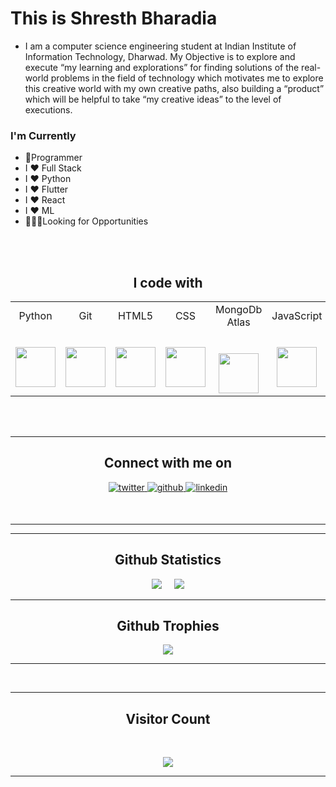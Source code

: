 
<H1>This is Shresth Bharadia </H1>

- I am a computer science engineering student at Indian Institute of Information Technology, Dharwad. My Objective is to explore and execute “my learning and explorations” for finding solutions of the real-world problems in the field of technology which motivates me to explore this creative world with my own creative paths, also building a “product” which will be helpful to take “my creative ideas” to the level of executions.

### I'm Currently
- 📱Programmer
-  I ❤️ Full Stack
-  I ❤️ Python
-  I ❤️ Flutter
-  I ❤️ React
-  I ❤️ ML
- 👷🏽‍♂️Looking for Opportunities

</br></br>

<h2 align="center">I code with</h2>
<table align="center" >
  <tbody>
    <tr>
      <td width="100px" align="center">
        <span>Python</span><br><br><br>
        <img height="64px" src="https://media.giphy.com/media/LMt9638dO8dftAjtco/giphy.gif">
      </td>
      <td width="100px" align="center">
        <span>Git</span><br><br><br>
        <img height="64px" src="https://media.giphy.com/media/kH1DBkPNyZPOk0BxrM/giphy.gif">
      </td>
      <td width="100px" align="center">
        <span>HTML5</span><br><br><br>
        <img height="64px" src="https://www.flaticon.com/svg/static/icons/svg/1216/1216733.svg">
      </td>
      <td width="100px" align="center">
        <span>CSS</span><br><br><br>
        <img height="64px" src="https://cdn.worldvectorlogo.com/logos/css3.svg">
      </td>
       <td width="100px" align="center">
        <span>MongoDb Atlas</span><br><br><br>
        <img height="64px" src="https://cdn.iconscout.com/icon/free/png-512/mongodb-5-1175140.png">
      </td>
       <td width="100px" align="center">
        <span>JavaScript</span><br><br><br>
        <img height="64px" src="https://media.giphy.com/media/ln7z2eWriiQAllfVcn/giphy.gif">
      </td>
      <td width="100px" align="center">
        <span>Reactjs</span><br><br><br>
        <img height="64px" src="https://media.giphy.com/media/eNAsjO55tPbgaor7ma/source.gif">
      </td>
     <td width="100px" align="center">
        <span>Flutter</span><br><br><br>
        <img height="64px" src="https://cdn.iconscout.com/icon/free/png-512/flutter-2038877-1720090.png">
      </td>
      <td width="100px" align="center">
        <span>NodeJs</span><br><br><br>
        <img height="64px" src="https://img.icons8.com/color/452/nodejs.png">
      </td>
    </tr>
  </tbody>
</table>
</br></br>
<hr>
<h2 align="center">Connect with me on</h2>
 <p align="center">
  

<a href="https://twitter.com/BharadiaShresth" target="_blank">
<img src=https://img.shields.io/badge/twitter-%2300acee.svg?&style=for-the-badge&logo=twitter&logoColor=white alt=twitter style="margin-bottom: 5px;" />
</a>
<a href="https://github.com/shresth2102001" target="_blank">
<img src=https://img.shields.io/badge/github-%2324292e.svg?&style=for-the-badge&logo=github&logoColor=white alt=github style="margin-bottom: 5px;" />
</a>
<a href="https://www.linkedin.com/in/shresth-bharadia-258798190/" target="_blank">
<img src=https://img.shields.io/badge/linkedin-%231E77B5.svg?&style=for-the-badge&logo=linkedin&logoColor=white alt=linkedin style="margin-bottom: 5px;" />
</a>
</p> 
  <br/>
  <p align="center">
</p>
<hr>
<hr>
<h2 align="center">Github Statistics</h2>
<p align="center">
<img src="https://github-readme-stats.vercel.app/api?username=shresth2102001&show_icons=true&title_color=03fc90&icon_color=03fc90&text_color=03fc90&bg_color=002b19">&nbsp;&nbsp;&nbsp;&nbsp;&nbsp;<img src = "https://github-readme-stats.vercel.app/api/top-langs/?username=shresth2102001&show_icons=true&title_color=03fc90&icon_color=03fc90&text_color=03fc90&bg_color=002b19"
</p>
<hr>
<h2 align="center">Github Trophies</h2>
<p align="center">
<img src="https://github-profile-trophy.vercel.app/?username=shresth2102001&theme=darkhub">
</p>
<hr>
 </br>
 <hr>
<h2 align="center">Visitor Count</h2>
 <br/>
 <p align="center">
  <img src="https://profile-counter.glitch.me/shresth2102001/count.svg" />
</p>
<hr>
<!--
**shresth2102001/shresth2102001** is a ✨ _special_ ✨ repository because its `README.md` (this file) appears on your GitHub profile.

Here are some ideas to get you started:

- 🔭 I’m currently working on ...
- 🌱 I’m currently learning ...
- 👯 I’m looking to collaborate on ...
- 🤔 I’m looking for help with ...
- 💬 Ask me about ...
- 📫 How to reach me: ...
- 😄 Pronouns: ...
- ⚡ Fun fact: ...
-->
